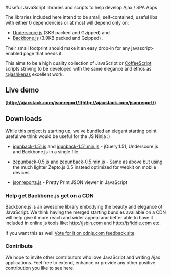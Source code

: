 #Useful JavaScript libraries and scripts to help develop Ajax / SPA Apps

The libraries included here intend to be small, self-contained, useful libs with either 0 dependencies or at most will depend only on:

  * [Underscore.js](http://documentcloud.github.com/underscore/) (3KB packed and Gzipped) and
  * [Backbone.js](http://documentcloud.github.com/backbone/) (3.9KB packed and Gzipped) .

Their small footprint should make it an easy drop-in for any javascript-enabled page that needs it.

This aims to be a high quality collection of JavaScript or [CoffeeScript](http://jashkenas.github.com/coffee-script/) scripts striving to be developed with the same elegance and ethos as [@jashkenas](http://twitter.com/jashkenas) excellent work.


## Live demo 

**[http://ajaxstack.com/jsonreport/](http://ajaxstack.com/jsonreport/)**


## Downloads


While this project is starting up, we've bundled an elegant starting point useful we think would be useful for the JS Ninja :)


  * [jqunback-1.51.js](https://github.com/AjaxStack/AjaxStack/raw/master/lib/jqunback-1.51.js) 
    and [jqunback-1.51.min.js](https://github.com/AjaxStack/AjaxStack/raw/master/lib/jqunback-1.51.min.js) - jQuery.1.51, Underscore.js and Backbone.js in a single file.
  
  * [zepunback-0.5.js](https://github.com/AjaxStack/AjaxStack/raw/master/lib/zepunback-0.5.js) 
    and [zepunback-0.5.min.js](https://github.com/AjaxStack/AjaxStack/raw/master/lib/zepunback-0.5.min.js) - 
  	Same as above but using the much lighter Zepto.js 0.5 instead optimized for webkit on mobile devices.
  
  * [jsonreports.js](https://github.com/AjaxStack/AjaxStack/raw/master/src/jsonreport/jsonreport.js) - Pretty Print JSON viewer in JavaScript


### Help get Backbone.js get on a CDN

Backbone.js is an awesome library embodying the beauty and elegance of JavaScript. We think having the merged starting bundles available on a CDN will help give it more reach and wider appeal and better able to have it included in online js tools like: http://jsbin.com and http://jsfiddle.com etc.

If you want this as well [Vote for it on cdnjs.com feedback site](http://goo.gl/tJC7v)



### Contribute

We hope to invite other contributors who love JavaScript and writing Ajax applications. 
Feel free to extend, enhance or provide any other positive contribution you like to see here. 

